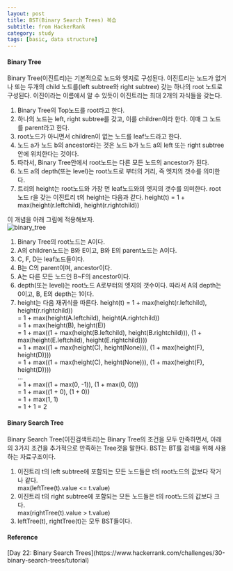 ```yaml
---
layout: post
title: BST(Binary Search Trees) 복습
subtitle: from HackerRank
category: study
tags: [basic, data structure]
---
```

<h4>Binary Tree</h4>
Binary Tree(이진트리)는 기본적으로 노드와 엣지로 구성된다.
이진트리는 노드가 없거나 또는 두개의 child 노드를(left subtree와 right subtree) 갖는 하나의 root 노드로 구성된다.
이진이라는 이름에서 알 수 있듯이 이진트리는 최대 2개의 자식들을 갖는다.

1. Binary Tree의 Top노드를 root라고 한다.
2. 하나의 노드는 left, right subtree를 갖고, 이를 children이라 한다. 이때 그 노드를 parent라고 한다.
3. root노드가 아니면서 children이 없는 노드를 leaf노드라고 한다.
4. 노드 a가 노드 b의 ancestor라는 것은 노드 b가 노드 a의 left 또는 right subtree안에 위치한다는 것이다.
5. 따라서, Binary Tree안에서 root노드는 다른 모든 노드의 ancestor가 된다.
6. 노드 a의 depth(또는 level)는 root노드로 부터의 거리, 즉 엣지의 갯수를 의미한다.
7. 트리의 height는 root노드와 가장 먼 leaf노드와의 엣지의 갯수를 의미한다. root노드 r을 갖는 이진트리 t의 height는 다음과 같다. height(t) = 1 + max(height(r.leftchild), height(r.rightchild))

이 개념을 아래 그림에 적용해보자.<br/>
![binary_tree](https://raw.githubusercontent.com/seongwoopark/seongwoopark.github.io/master/media/2017-10-24-study-binary_search_trees_1.png)<br/>

1. Binary Tree의 root노드는 A이다.
2. A의 children노드는 B와 E이고, B와 E의 parent노드는 A이다.
3. C, F, D는 leaf노드들이다.
4. B는 C의 parent이며, ancestor이다.
5. A는 다른 모든 노드인 B~F의 ancestor이다.
6. depth(또는 level)는 root노드 A로부터의 엣지의 갯수이다. 따라서 A의 depth는 0이고, B, E의 depth는 1이다.
7. height는 다음 재귀식을 따른다. height(t) = 1 + max(height(r.leftchild), height(r.rightchild))<br/>
 = 1 + max(height(A.leftchild), height(A.rightchild))<br/>
 = 1 + max(height(B), height(E))<br/>
 = 1 + max((1 + max(height(B.leftchild), height(B.rightchild))), (1 + max(height(E.leftchild), height(E.rightchild))))<br/>
 = 1 + max((1 + max(height(C), height(None))), (1 + max(height(F), height(D))))<br/>
 = 1 + max((1 + max(height(C), height(None))), (1 + max(height(F), height(D))))<br/>
...<br/>
 = 1 + max((1 + max(0, -1)), (1 + max(0, 0)))<br/>
 = 1 + max((1 + 0), (1 + 0))<br/>
 = 1 + max(1, 1)<br/>
 = 1 + 1 = 2<br/>

<h4>Binary Search Tree</h4>
Binary Search Tree(이진검색트리)는 Binary Tree의 조건을 모두 만족하면서, 아래의 3가지 조건을 추가적으로 만족하는 Tree것을 말한다.
BST는 BT를 검색을 위해 사용하는 자료구조이다.

1. 이진트리 t의 left subtree에 포함되는 모든 노드들은 t의 root노드의 값보다 작거나 같다.<br/>
max(leftTree(t).value <= t.value)
2. 이진트리 t의 right subtree에 포함되는 모든 노드들은 t의 root노드의 값보다 크다.<br/>
max(rightTree(t).value > t.value)
3. leftTree(t), rightTree(t)는 모두 BST들이다.

<h4>Reference</h4>
[Day 22: Binary Search Trees](https://www.hackerrank.com/challenges/30-binary-search-trees/tutorial)
<br/><br/><br/>